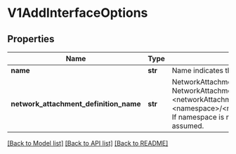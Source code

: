 # V1AddInterfaceOptions

## Properties
Name | Type | Description | Notes
------------ | ------------- | ------------- | -------------
**name** | **str** | Name indicates the logical name of the interface. | 
**network_attachment_definition_name** | **str** | NetworkAttachmentDefinitionName references a NetworkAttachmentDefinition CRD object. Format: &lt;networkAttachmentDefinitionName&gt;, &lt;namespace&gt;/&lt;networkAttachmentDefinitionName&gt;. If namespace is not specified, VMI namespace is assumed. | 

[[Back to Model list]](../README.md#documentation-for-models) [[Back to API list]](../README.md#documentation-for-api-endpoints) [[Back to README]](../README.md)


